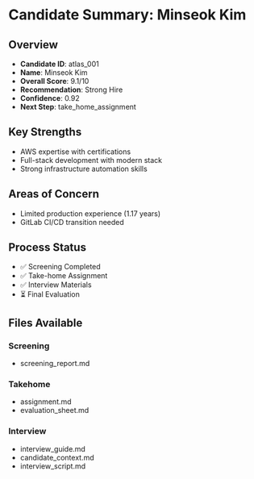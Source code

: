 # Candidate Summary: Minseok Kim

## Overview
- **Candidate ID**: atlas_001
- **Name**: Minseok Kim
- **Overall Score**: 9.1/10
- **Recommendation**: Strong Hire
- **Confidence**: 0.92
- **Next Step**: take_home_assignment

## Key Strengths
- AWS expertise with certifications
- Full-stack development with modern stack
- Strong infrastructure automation skills

## Areas of Concern
- Limited production experience (1.17 years)
- GitLab CI/CD transition needed

## Process Status
- ✅ Screening Completed
- ✅ Take-home Assignment
- ✅ Interview Materials
- ⏳ Final Evaluation

## Files Available

### Screening
- screening_report.md

### Takehome
- assignment.md
- evaluation_sheet.md

### Interview
- interview_guide.md
- candidate_context.md
- interview_script.md
